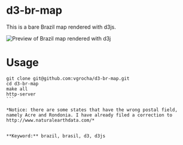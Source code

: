 # d3-br-map
This is a bare Brazil map rendered with d3js.

![Preview of Brazil map rendered with d3j](https://github.com/vgrocha/d3-br-map/raw/master/preview.png)

# Usage

````
git clone git@github.com:vgrocha/d3-br-map.git
cd d3-br-map
make all
http-server
```

*Notice: there are some states that have the wrong postal field, namely Acre and Rondonia. I have already filed a correction to http://www.naturalearthdata.com/*  


**Keyword:** brazil, brasil, d3, d3js
